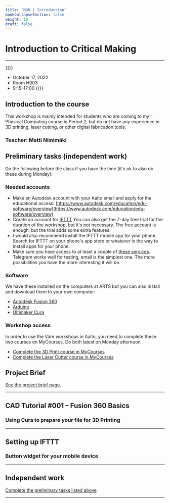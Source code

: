 ```yaml
---
title: "MON | Introduction"
bookCollapseSection: false
weight: 10
draft: false
---
```


# Introduction to Critical Making

---

{{<hint info>}}
- October 17, 2022
- Room H003
- 9:15–17:00
{{</hint>}}

## Introduction to the course

This workshop is mainly intended for students who are coming to my Physical Computing course in Period 2, but do not have any experience in 3D printing, laser cutting, or other digital fabrication tools.

### Teacher: Matti Niinimäki

## Preliminary tasks (independent work)

Do the following before the class if you have the time (it's ok to also do these during Monday):

### Needed accounts

- Make an Autodesk account with your Aalto email and apply for the educational access: [https://www.autodesk.com/education/edu-software/overview](https://www.autodesk.com/education/edu-software/overview)
- Create an account for [IFTTT](https://ifttt.com/join?referral_code=erwiuxfE6WRNosBe7ueSl6FDLHdoiYV2) You can also get the 7-day free trial for the duration of the workshop, but it's not necessary. The free account is enough, but the trial adds some extra features.
- I would also recommend install the IFTTT mobile app for your phone. Search for IFTTT on your phone's app store or whatever is the way to install apps for your phone.
- Make sure you have access to at least a couple of [these services](https://ifttt.com/explore/services). Telegram works well for testing, email is the simplest one. The more possibilities you have the more interesting it will be.

### Software

We have these installed on the computers at ARTS but you can also install and download them to your own computer:

- [Autodesk Fusion 360](https://www.autodesk.com/products/fusion-360/overview)
- [Arduino](https://www.arduino.cc/)
- [Ultimaker Cura](https://ultimaker.com/software/ultimaker-cura)

### Workshop access

In order to use the Väre workshops in Aalto, you need to complete these two courses on MyCourses. Do both latest on Monday afternoon.

- [Complete the 3D Print course in MyCourses](https://mycourses.aalto.fi/course/view.php?id=23273)
- [Complete the Laser Cutter course in MyCourses](https://mycourses.aalto.fi/course/view.php?id=19552)

## Project Brief

[See the project brief page.](../project/)

--- 

## CAD Tutorial #001 – Fusion 360 Basics

### Using Cura to prepare your file for 3D Printing

---

## Setting up IFTTT

### Button widget for your mobile device

---

## Independent work

[Complete the preliminary tasks listed above](./01-monday/#preliminary-tasks-independent-work)

---